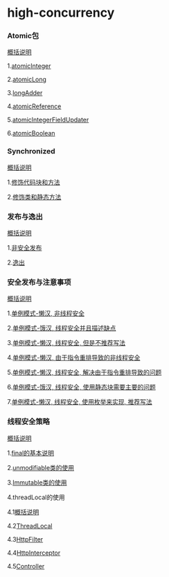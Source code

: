 # high-concurrency
### Atomic包
[概括说明](https://github.com/l81893521/high-concurrency/blob/master/src/main/java/com/will/highconcurrency/example/atomic/package-info.java)

1.[atomicInteger](https://github.com/l81893521/high-concurrency/blob/master/src/main/java/com/will/highconcurrency/example/atomic/AtomicExample1.java)

2.[atomicLong](https://github.com/l81893521/high-concurrency/blob/master/src/main/java/com/will/highconcurrency/example/atomic/AtomicExample2.java)

3.[longAdder](https://github.com/l81893521/high-concurrency/blob/master/src/main/java/com/will/highconcurrency/example/atomic/AtomicExample3.java)

4.[atomicReference](https://github.com/l81893521/high-concurrency/blob/master/src/main/java/com/will/highconcurrency/example/atomic/AtomicExample4.java)

5.[atomicIntegerFieldUpdater](https://github.com/l81893521/high-concurrency/blob/master/src/main/java/com/will/highconcurrency/example/atomic/AtomicExample5.java)

6.[atomicBoolean](https://github.com/l81893521/high-concurrency/blob/master/src/main/java/com/will/highconcurrency/example/atomic/AtomicExample6.java)

### Synchronized
[概括说明](https://github.com/l81893521/high-concurrency/blob/master/src/main/java/com/will/highconcurrency/example/sync/package-info.java)

1.[修饰代码块和方法](https://github.com/l81893521/high-concurrency/blob/master/src/main/java/com/will/highconcurrency/example/sync/SynchronizedExample1.java)

2.[修饰类和静态方法](https://github.com/l81893521/high-concurrency/blob/master/src/main/java/com/will/highconcurrency/example/sync/SynchronizedExample2.java)

### 发布与逸出
[概括说明](https://github.com/l81893521/high-concurrency/blob/master/src/main/java/com/will/highconcurrency/example/publish/package-info.java)

1.[非安全发布](https://github.com/l81893521/high-concurrency/blob/master/src/main/java/com/will/highconcurrency/example/publish/UnsafePublish.java)

2.[逸出](https://github.com/l81893521/high-concurrency/blob/master/src/main/java/com/will/highconcurrency/example/publish/Escape.java)

### 安全发布与注意事项
[概括说明](https://github.com/l81893521/high-concurrency/blob/master/src/main/java/com/will/highconcurrency/example/singleton/package-info.java)

1.[单例模式-懒汉, 非线程安全](https://github.com/l81893521/high-concurrency/blob/master/src/main/java/com/will/highconcurrency/example/singleton/SingletonExample1.java)

2.[单例模式-饿汉, 线程安全并且描述缺点](https://github.com/l81893521/high-concurrency/blob/master/src/main/java/com/will/highconcurrency/example/singleton/SingletonExample2.java)

3.[单例模式-懒汉, 线程安全, 但是不推荐写法](https://github.com/l81893521/high-concurrency/blob/master/src/main/java/com/will/highconcurrency/example/singleton/SingletonExample3.java)

4.[单例模式-懒汉, 由于指令重排导致的非线程安全](https://github.com/l81893521/high-concurrency/blob/master/src/main/java/com/will/highconcurrency/example/singleton/SingletonExample4.java)

5.[单例模式-懒汉, 线程安全, 解决由于指令重排导致的问题](https://github.com/l81893521/high-concurrency/blob/master/src/main/java/com/will/highconcurrency/example/singleton/SingletonExample5.java)

6.[单例模式-饿汉, 线程安全, 使用静态块需要主要的问题](https://github.com/l81893521/high-concurrency/blob/master/src/main/java/com/will/highconcurrency/example/singleton/SingletonExample6.java)

7.[单例模式-懒汉, 线程安全, 使用枚举来实现, 推荐写法](https://github.com/l81893521/high-concurrency/blob/master/src/main/java/com/will/highconcurrency/example/singleton/SingletonExample7.java)

### 线程安全策略
[概括说明](https://github.com/l81893521/high-concurrency/blob/master/src/main/java/com/will/highconcurrency/example/immutable/package-info.java)

1.[final的基本说明](https://github.com/l81893521/high-concurrency/blob/master/src/main/java/com/will/highconcurrency/example/immutable/ImmutableExample1.java)

2.[unmodifiable类的使用](https://github.com/l81893521/high-concurrency/blob/master/src/main/java/com/will/highconcurrency/example/immutable/ImmutableExample2.java)

3.[Immutable类的使用](https://github.com/l81893521/high-concurrency/blob/master/src/main/java/com/will/highconcurrency/example/immutable/ImmutableExample3.java)

4.threadLocal的使用

4.1[概括说明](https://github.com/l81893521/high-concurrency/blob/master/src/main/java/com/will/highconcurrency/example/threadLocal/package-info.java)

4.2[ThreadLocal](https://github.com/l81893521/high-concurrency/blob/master/src/main/java/com/will/highconcurrency/example/threadLocal/RequestHolder.java)

4.3[HttpFilter](https://github.com/l81893521/high-concurrency/blob/master/src/main/java/com/will/highconcurrency/HttpFilter.java)

4.4[HttpInterceptor](https://github.com/l81893521/high-concurrency/blob/master/src/main/java/com/will/highconcurrency/HttpInterceptor.java)

4.5[Controller](https://github.com/l81893521/high-concurrency/blob/master/src/main/java/com/will/highconcurrency/example/threadLocal/ThreadLocalController.java)

